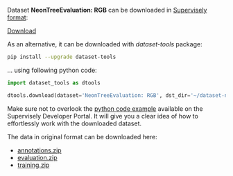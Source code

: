 Dataset **NeonTreeEvaluation: RGB** can be downloaded in [Supervisely format](https://developer.supervisely.com/api-references/supervisely-annotation-json-format):

 [Download](https://assets.supervisely.com/supervisely-supervisely-assets-public/teams_storage/8/9/Xw/la8xIFuRkdUqGu5u8iT4MqAqCdWKy4T3F9ET5lokUVlIdKg0jHAz3acRyKWGNL0N6kVlbZtPSFHAH2CTg5cRFRlvFQrcEZ3OxVcCMEJ6ogv5TncgIH0bcg6WSRla.tar)

As an alternative, it can be downloaded with *dataset-tools* package:
``` bash
pip install --upgrade dataset-tools
```

... using following python code:
``` python
import dataset_tools as dtools

dtools.download(dataset='NeonTreeEvaluation: RGB', dst_dir='~/dataset-ninja/')
```
Make sure not to overlook the [python code example](https://developer.supervisely.com/getting-started/python-sdk-tutorials/iterate-over-a-local-project) available on the Supervisely Developer Portal. It will give you a clear idea of how to effortlessly work with the downloaded dataset.

The data in original format can be downloaded here:

- [annotations.zip](https://zenodo.org/record/5914554/files/annotations.zip?download=1)
- [evaluation.zip](https://zenodo.org/record/5914554/files/evaluation.zip?download=1)
- [training.zip](https://zenodo.org/record/5914554/files/training.zip?download=1)
